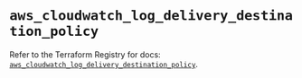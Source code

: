 # `aws_cloudwatch_log_delivery_destination_policy`

Refer to the Terraform Registry for docs: [`aws_cloudwatch_log_delivery_destination_policy`](https://registry.terraform.io/providers/hashicorp/aws/5.84.0/docs/resources/cloudwatch_log_delivery_destination_policy).
